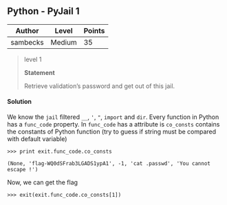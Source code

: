 ## Python - PyJail 1

| Author | Level | Points |
| ------ | ----- | ------ |
| sambecks | Medium | 35 |


> level 1
>
> **Statement**
>
> Retrieve validation’s password and get out of this jail.

#### Solution

We know the `jail` filtered `__`, `'`, `"`, `import` and `dir`. Every function in Python has a `func_code` property. In `func_code` has a attribute is `co_consts` contains the constants of Python function (try to guess if string must be compared with default variable)

```
>>> print exit.func_code.co_consts
```

```
(None, 'flag-WQ0dSFrab3LGADS1ypA1', -1, 'cat .passwd', 'You cannot escape !')
```

Now, we can get the flag

```
>>> exit(exit.func_code.co_consts[1])
```